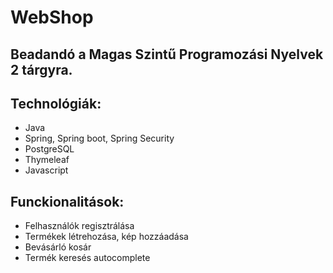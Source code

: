 WebShop 
===============

Beadandó a Magas Szintű Programozási Nyelvek 2 tárgyra.
-----


Technológiák:
-----

* Java
* Spring, Spring boot, Spring Security
* PostgreSQL
* Thymeleaf
* Javascript

Funckionalitások:
------

* Felhasználók regisztrálása
* Termékek létrehozása, kép hozzáadása
* Bevásárló kosár
* Termék keresés autocomplete






